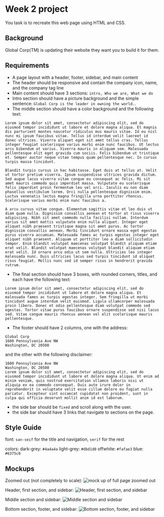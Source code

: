 # Week 2 project

You task is to recreate this web page using HTML and CSS.

## Background

Global Corp(TM) is updating their website they want you to build it for them.

## Requirements
* A page layout with a header, footer, sidebar, and main content
* The header should be responsive and contain the company icon, name, and the company tag line
* Main content should have 3 sections: `intro, Who we are, What we do`
* Intro section should have a picture background and the simple sentence: `Global Corp is the leader in owning the world.`.
* The middle section should have a color background and the following text:
```
Lorem ipsum dolor sit amet, consectetur adipiscing elit, sed do eiusmod tempor incididunt ut labore et dolore magna aliqua. Et magnis dis parturient montes nascetur ridiculus mus mauris vitae. Id eu nisl nunc mi ipsum faucibus vitae. Tellus id interdum velit laoreet id donec ultrices. Viverra aliquet eget sit amet tellus cras. Tellus integer feugiat scelerisque varius morbi enim nunc faucibus. Ut lectus arcu bibendum at varius. Viverra mauris in aliquam sem. Malesuada pellentesque elit eget gravida cum sociis. Felis bibendum ut tristique et. Semper auctor neque vitae tempus quam pellentesque nec. In cursus turpis massa tincidunt.

Blandit turpis cursus in hac habitasse. Eget duis at tellus at. Velit ut tortor pretium viverra. Ipsum suspendisse ultrices gravida dictum. Sed augue lacus viverra vitae congue eu consequat ac felis. Mi sit amet mauris commodo quis imperdiet massa. Vulputate eu scelerisque felis imperdiet proin fermentum leo vel orci. Iaculis eu non diam phasellus vestibulum lorem. Orci nulla pellentesque dignissim enim. Luctus venenatis lectus magna fringilla urna porttitor rhoncus. Scelerisque varius morbi enim nunc faucibus a.

A arcu cursus vitae congue. Elementum sagittis vitae et leo duis ut diam quam nulla. Dignissim convallis aenean et tortor at risus viverra adipiscing. Nibh sit amet commodo nulla facilisi nullam. Interdum varius sit amet mattis vulputate enim nulla aliquet. Integer eget aliquet nibh praesent tristique magna sit amet purus. Ac tortor dignissim convallis aenean. Morbi tincidunt ornare massa eget egestas purus viverra accumsan. Malesuada fames ac turpis egestas integer eget aliquet nibh praesent. Aliquam ut porttitor leo a diam sollicitudin tempor. Enim blandit volutpat maecenas volutpat blandit aliquam etiam erat velit. Blandit volutpat maecenas volutpat blandit aliquam etiam erat velit. Id ornare arcu odio ut sem nulla. Ultricies leo integer malesuada nunc. Duis ultricies lacus sed turpis tincidunt id aliquet risus feugiat. Mollis nunc sed id semper risus in hendrerit gravida rutrum.
```
* The final section should have 3 boxes, with rounded corners, titles, and each have the following text:
```
Lorem ipsum dolor sit amet, consectetur adipiscing elit, sed do eiusmod tempor incididunt ut labore et dolore magna aliqua. Et malesuada fames ac turpis egestas integer. Sem fringilla ut morbi tincidunt augue interdum velit euismod. Ligula ullamcorper malesuada proin libero. Donec et odio pellentesque diam volutpat commodo sed egestas. Tortor vitae purus faucibus ornare suspendisse sed nisi lacus sed. Vitae congue mauris rhoncus aenean vel elit scelerisque mauris pellentesque.
```
* The footer should have 2 columns, one with the address: 
```
Global Corp
1600 Pennsylvania Ave NW
Washington, DC 20500
```
and the other with the following disclaimer:
```
1600 Pennsylvania Ave NW
Washington, DC 20500
Lorem ipsum dolor sit amet, consectetur adipiscing elit, sed do eiusmod tempor incididunt ut labore et dolore magna aliqua. Ut enim ad minim veniam, quis nostrud exercitation ullamco laboris nisi ut aliquip ex ea commodo consequat. Duis aute irure dolor in reprehenderit in voluptate velit esse cillum dolore eu fugiat nulla pariatur. Excepteur sint occaecat cupidatat non proident, sunt in culpa qui officia deserunt mollit anim id est laborum.
```
* the side bar should be `fixed` and scroll along with the user.
* the side bar should have 3 links that navigate to sections on the page.

## Style Guide

font: `san-seif` for the title and navigation, `serif` for the rest

colors:
dark-grey: `#4a4a4a`
light-grey: `#dbd1d0`
offwhite: `#fafae3`
blue: `#6375c0`

## Mockups
Zoomed out (not completely to scale): 
![mock up of full page zoomed out](https://github.com/kevinatown/nupaths_web_app/blob/main/project/resources/week2_proj_zoomed.png?raw=true)

Header, first section, and sidebar:
![Header, first section, and sidebar](https://github.com/kevinatown/nupaths_web_app/blob/main/project/resources/week2_proj_top.png?raw=true)

Middle section and sidebar:
![Middle section and sidebar](https://github.com/kevinatown/nupaths_web_app/blob/main/project/resources/week2_proj_mid.png?raw=true)

Bottom section, footer, and sidebar:
![Bottom section, footer, and sidebar](https://github.com/kevinatown/nupaths_web_app/blob/main/project/resources/week2_proj_bottom.png?raw=true)
